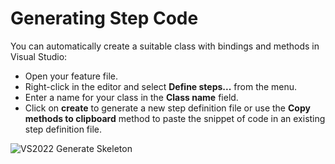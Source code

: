 
# Generating Step Code

You can automatically create a suitable class with bindings and
methods in Visual Studio:

- Open your feature file.
- Right-click in the editor and select **Define steps...** from the menu.
- Enter a name for your class in the **Class name** field.
- Click on **create** to generate a new step definition file or use the **Copy methods to clipboard** method to paste the snippet of code in an existing step definition file.

![VS2022 Generate Skeleton](../../_static/images/generatedef2022.gif)


